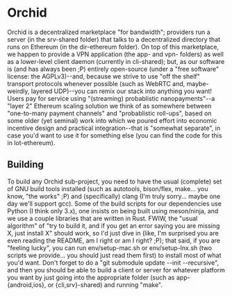 # Orchid

Orchid is a decentralized marketplace "for bandwidth"; providers run a server (in the srv-shared folder) that talks to a decentralized directory that runs on Ethereum (in the dir-ethereum folder). On top of this marketplace, we happen to provide a VPN application (the app- and vpn- folders) as well as a lower-level client daemon (currently in cli-shared); but, as our software is (and has always been ;P) entirely open-source (under a "free software" license: the AGPLv3)--and, because we strive to use "off the shelf" transport protocols whenever possible (such as WebRTC and, maybe-weirdly, layered UDP)--you can remix our stack into anything you want! Users pay for service using "(streaming) probablistic nanopayments"--a "layer 2" Ethereum scaling solution we think of as somewhere between "one-to-many payment channels" and "probablistic roll-ups", based on some older (yet seminal) work into which we poured effort into economic incentive design and practical integration--that is "somewhat separate", in case you'd want to use it for something else (you can find the code for this in lot-ethereum).

## Building

To build any Orchid sub-project, you need to have the usual (complete) set of GNU build tools installed (such as autotools, bison/flex, make... you know, "the works" ;P) and (specifically) clang (I'm truly sorry... maybe one day we'll support gcc). Some of the build scripts for our dependencies use Python (I think only 3.x), one insists on being built using meson/ninja, and we use a couple libraries that are written in Rust. FWIW, the "usual algorithm" of "try to build it, and if you get an error saying you are missing X, just install X" should  work, so I'd just dive in (like, I'm surprised you are even reading the README, am I right or am I right? ;P); that said, if you are "feeling lucky", you can run env/setup-mac.sh or env/setup-lnx.sh (two scripts we provide... you should just read them first) to install most of what you'd want. Don't forget to do a "git submodule update --init --recursive", and then you should be able to build a client or server for whatever platform you want by just going into the appropriate folder (such as app-{android,ios}, or {cli,srv}-shared) and running "make".
